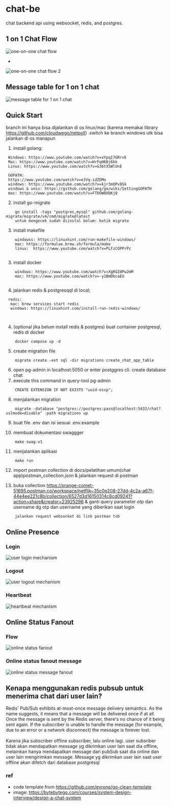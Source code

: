 # chat-be
 chat backend api using websocket, redis, and postgres.


## 1 on 1 Chat Flow 
![one-on-one chat flow](https://res.cloudinary.com/dex4u3rw4/image/upload/v1696433470/untitled_1_kii12d.png)

-

![one-on-one chat flow 2](https://res.cloudinary.com/dex4u3rw4/image/upload/v1696433562/one-on-one_copy_v2my4l.jpg)

## Message table for 1 on 1 chat
![message table for 1 on 1 chat](https://res.cloudinary.com/di0pjroxh/image/upload/v1697274479/one-on-one-messageTable_ptublq.png)



## Quick Start
branch ini hanya bisa dijalankan di os linux/mac (karena memakai library https://github.com/cloudwego/netpoll)
.switch ke branch windows utk bisa jalankan di os manapun


1. install golang: 
```
 Windows: https://www.youtube.com/watch?v=xYpqI7GRrvE
 Mac: https://www.youtube.com/watch?v=HrFqH6Dj6kk
 Linux: https://www.youtube.com/watch?v=G36tXSWlUnE
 
 GOPATH: 
 https://www.youtube.com/watch?v=eJVq-idZDMo
 windows: https://www.youtube.com/watch?v=kjr3mOPv8Sk
 windows & unix: https://github.com/golang/go/wiki/SettingGOPATH
 mac: https://www.youtube.com/watch?v=FTDOW8UbKjQ
```


2. install go-migrate
```
    go install -tags "postgres,mysql" github.com/golang-migrate/migrate/v4/cmd/migrate@latest
    untuk mengecek sudah diinstal belum: ketik migrate
```

3. install makefile
```
    windowss: https://linuxhint.com/run-makefile-windows/
    mac: https://formulae.brew.sh/formula/make
    linux:  https://www.youtube.com/watch?v=PLFzCOPPrPc
    
```

3. install docker
```
    windows: https://www.youtube.com/watch?v=XgRGI0Pw2mM
    mac: https://www.youtube.com/watch?v=-y1BmDbcaEU
        
```

4. jalankan redis & postgresqql di local;
```
 redis:
  mac: brew services start redis
  windows: https://linuxhint.com/install-run-redis-windows/

  
```

4. (optional jika belum install redis & postgres) buat container postgresql, redis di docker
```
    docker compose up -d
```

5. create migration file
```
    migrate create -ext sql -dir migrations create_chat_app_table
```

6. open pg-admin in localhost:5050 or enter postggres cli. create database chat
7. execute this command in query-tool pg-admin
```
    CREATE EXTENSION IF NOT EXISTS "uuid-ossp";

```
8. menjalankan migration
```
    migrate -database "postgres://postgres:pass@localhost:5432/chat?sslmode=disable" -path migrations up
```

9. buat file .env dan isi sesuai .env.example

10. membuat dokumentasi swaggger
```
    make swag-v1
```

11. menjalankan aplikasi
```
    make run
```

12. import postman collection di docs/pelatihan umum(chat app)postman_collection.json & jalankan request di postman

13. buka collection https://orange-comet-51695.postman.co/workspace/netflik~35c0e208-27dd-4c2a-a67f-44e4ee221c8b/collection/6527d3d16150314c8cd09241?action=share&creator=23925296
 & ganti query parameter otp dan username dg otp dan username yang diberikan saat login 
```
    jalankan request websocket di link postman tsb
```


## Online Presence

### Login
![user login mechanism](https://res.cloudinary.com/di0pjroxh/image/upload/v1697273467/user-login_yn8lex.png)



### Logout
![user logout mechanism](https://res.cloudinary.com/di0pjroxh/image/upload/v1697273472/user-logout_bxl1e2.png)


### Heartbeat
![heartbeat mechanism](https://res.cloudinary.com/di0pjroxh/image/upload/v1697272518/untitled_2_prfsgc.png)

## Online Status Fanout

### Flow
![online status fanout](https://res.cloudinary.com/di0pjroxh/image/upload/v1697272521/untitled_2_copy_kn5o8k.png)

### Online status fanout message
![online status message fanout](https://res.cloudinary.com/di0pjroxh/image/upload/v1697272778/online-fanout-message_fb6q0e.png)


## Kenapa menggunakan redis pubsub untuk menerima chat dari user lain?
Redis' Pub/Sub exhibits at-most-once message delivery semantics. As the name suggests, it means that a message will be delivered once if at all. Once the message is sent by the Redis server, there's no chance of it being sent again. If the subscriber is unable to handle the message (for example, due to an error or a network disconnect) the message is forever lost.
<br/><br/>
Karena jika subscriber offline subscriber, lalu online lagi. user subsriber tidak akan mendapatkan message yg dikrimkan user lain saat dia offline, melainkan hanya mendapatkan
message dari pubSub  saat dia online dan user lain mengirimkan message. Message yg dikrimkan user lain saat user offline akan difetch dari database postgresql


### ref
- code template from https://github.com/evrone/go-clean-template
- image: https://bytebytego.com/courses/system-design-interview/design-a-chat-system